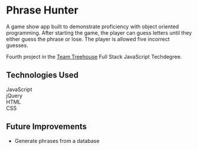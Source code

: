 # Phrase Hunter
A game show app built to demonstrate proficiency with object oriented programming. After starting the game, the player can guess letters until they either guess the phrase or lose. The player is allowed five incorrect guesses.

Fourth project in the [Team Treehouse](http://referrals.trhou.se/clarkwinters) Full Stack JavaScript Techdegree.

## Technologies Used
JavaScript  
jQuery  
HTML  
CSS  

## Future Improvements
- Generate phrases from a database